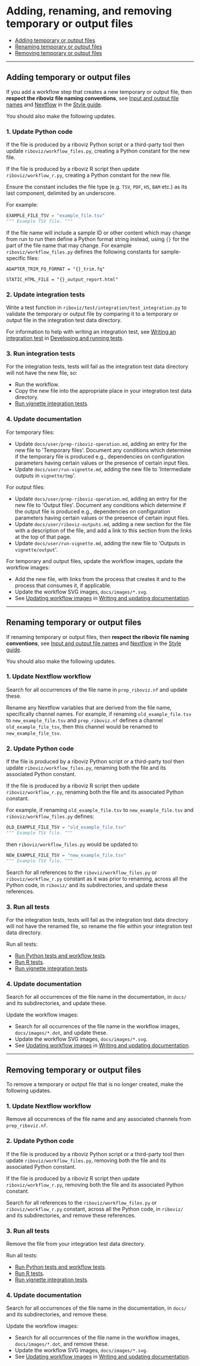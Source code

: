# Adding, renaming, and removing temporary or output files

* [Adding temporary or output files](#adding-temporary-or-output-files)
* [Renaming temporary or output files](#renaming-temporary-or-output-files)
* [Removing temporary or output files](#removing-temporary-or-output-files)

---

## Adding temporary or output files

If you add a workflow step that creates a new temporary or output file, then **respect the riboviz file naming conventions**, see [Input and output file names](style-guide.md#input-and-output-file-names) and [Nextflow](style-guide.md#nextflow) in the [Style guide](./style-guide.md).

You should also make the following updates.

### 1. Update Python code

If the file is produced by a riboviz Python script or a third-party tool then update `riboviz/workflow_files.py`, creating a Python constant for the new file.

If the file is produced by a riboviz R script then update `riboviz/workflow_r.py`, creating a Python constant for the new file.

Ensure the constant includes the file type (e.g. `TSV`, `PDF`, `H5`, `BAM` etc.) as its last component, delimited by an underscore.

For example:

```python
EXAMPLE_FILE_TSV = "example_file.tsv"
""" Example TSV file. """
```

If the file name will include a sample ID or other content which may change from run to run then define a Python format string instead, using `{}` for the part of the file name that may change. For example `riboviz/workflow_files.py` defines the following constants for sample-specific files:

```
ADAPTER_TRIM_FQ_FORMAT = "{}_trim.fq"

STATIC_HTML_FILE = "{}_output_report.html"
```

### 2. Update integration tests

Write a test function in `riboviz/test/integration/test_integration.py` to validate the temporary or output file by comparing it to a temporary or output file in the integration test data directory.

For information to help with writing an integration test, see [Writing an integration test](./testing.md#writing-an-integration-test) in [Developing and running tests](./testing.md).

### 3. Run integration tests

For the integration tests, tests will fail as the integration test data directory will not have the new file, so:

* Run the workflow.
* Copy the new file into the appropriate place in your integration test data directory.
* [Run vignette integration tests](./testing.md#run-vignette-integration-tests).

### 4. Update documentation

For temporary files:

* Update `docs/user/prep-riboviz-operation.md`, adding an entry for the new file to 'Temporary files'. Document any conditions which determine if the temporary file is produced e.g., dependencies on configuration parameters having certain values or the presence of certain input files.
* Update `docs/user/run-vignette.md`, adding the new file to 'Intermediate outputs in `vignette/tmp`'.

For output files:

* Update `docs/user/prep-riboviz-operation.md`, adding an entry for the new file to 'Output files'. Document any conditions which determine if the output file is produced e.g., dependencies on configuration parameters having certain values or the presence of certain input files.
 * Update `docs/user/riboviz-outputs.md`, adding a new section for the file with a description of the file, and add a link to this section from the links at the top of that page.
* Update `docs/user/run-vignette.md`, adding the new file to 'Outputs in `vignette/output`'.

For temporary and output files, update the workflow images, update the workflow images:

* Add the new file, with links from the process that creates it and to the process that consumes it, if applicable.
* Update the workflow SVG images, `docs/images/*.svg`.
* See [Updating workflow images](./documentation.md#updating-workflow-images) in [Writing and updating documentation](./documentation.md).

---

## Renaming temporary or output files

If renaming temporary or output files, then **respect the riboviz file naming conventions**, see [Input and output file names](style-guide.md#input-and-output-file-names) and [Nextflow](style-guide.md#nextflow) in the [Style guide](./style-guide.md).

You should also make the following updates.

### 1. Update Nextflow workflow

Search for all occurrences of the file name in `prep_riboviz.nf` and update these.

Rename any Nextflow variables that are derived from the file name, specifically channel names. For example, if renaming `old_example_file.tsv` to `new_example_file.tsv` and `prep_riboviz.nf` defines a channel `old_example_file_tsv`, then this channel would be renamed to `new_example_file_tsv`.

### 2. Update Python code

If the file is produced by a riboviz Python script or a third-party tool then update `riboviz/workflow_files.py`, renaming both the file and its associated Python constant.

If the file is produced by a riboviz R script then update `riboviz/workflow_r.py`, renaming both the file and its associated Python constant.

For example, if renaming `old_example_file.tsv` to `new_example_file.tsv` and `riboviz/workflow_files.py` defines:

```python
OLD_EXAMPLE_FILE_TSV = "old_example_file.tsv"
""" Example TSV file. """
```

then `riboviz/workflow_files.py` would be updated to:

```python
NEW_EXAMPLE_FILE_TSV = "new_example_file.tsv"
""" Example TSV file. """
```

Search for all references to the `riboviz/workflow_files.py` or `riboviz/workflow_r.py` constant as it was prior to renaming, across all the Python code, in `riboviz/` and its subdirectories, and update these references.

### 3. Run all tests

For the integration tests, tests will fail as the integration test data directory will not have the renamed file, so rename the file within your integration test data directory.

Run all tests:

* [Run Python tests and workflow tests](./testing.md#run-python-tests-and-workflow-tests).
* [Run R tests](./testing.md#run-r-tests).
* [Run vignette integration tests](./testing.md#run-vignette-integration-tests).

### 4. Update documentation

Search for all occurrences of the file name in the documentation, in `docs/` and its subdirectories, and update these.

Update the workflow images:

* Search for all occurrences of the file name in the workflow images, `docs/images/*.dot`, and update these.
* Update the workflow SVG images, `docs/images/*.svg`.
* See [Updating workflow images](./documentation.md#updating-workflow-images) in [Writing and updating documentation](./documentation.md).

---

## Removing temporary or output files

To remove a temporary or output file that is no longer created, make the following updates.

### 1. Update Nextflow workflow

Remove all occurrences of the file name and any associated channels from `prep_riboviz.nf`.

### 2. Update Python code

If the file is produced by a riboviz Python script or a third-party tool then update `riboviz/workflow_files.py`, removing both the file and its associated Python constant.

If the file is produced by a riboviz R script then update `riboviz/workflow_r.py`, removing both the file and its associated Python constant.

Search for all references to the `riboviz/workflow_files.py` or `riboviz/workflow_r.py` constant, across all the Python code, in `riboviz/` and its subdirectories, and remove these references.

### 3. Run all tests

Remove the file from your integration test data directory.

Run all tests:

* [Run Python tests and workflow tests](./testing.md#run-python-tests-and-workflow-tests).
* [Run R tests](./testing.md#run-r-tests).
* [Run vignette integration tests](./testing.md#run-vignette-integration-tests).

### 4. Update documentation

Search for all occurrences of the file name in the documentation, in `docs/` and its subdirectories, and remove these.

Update the workflow images:

* Search for all occurrences of the file name in the workflow images, `docs/images/*.dot`, and remove these.
* Update the workflow SVG images, `docs/images/*.svg`.
* See [Updating workflow images](./documentation.md#updating-workflow-images) in [Writing and updating documentation](./documentation.md).
